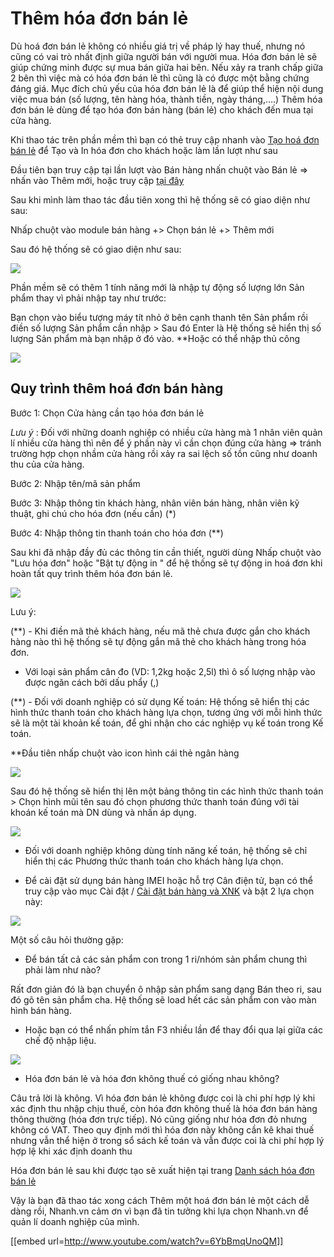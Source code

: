 # Thêm hóa đơn bán lẻ

Dù hoá đơn bán lẻ không có nhiều giá trị về pháp lý hay thuế, nhưng nó cũng có vai trò nhất định giữa người bán với người mua. Hóa đơn bán lẻ sẽ giúp chứng minh được sự mua bán giữa hai bên. Nếu xảy ra tranh chấp giữa 2 bên thì việc mà có hóa đơn bán lẻ thì cũng là có được một bằng chứng đáng giá. Mục đích chủ yếu của hóa đơn bán lẻ là để giúp thể hiện nội dung việc mua bán (số lượng, tên hàng hóa, thành tiền, ngày tháng,….)
Thêm hóa đơn bán lẻ dùng để tạo hóa đơn bán hàng (bán lẻ) cho khách đến mua tại cửa hàng.

Khi thao tác trên phần mềm thì bạn có thẻ truy cập nhanh vào [Tạo hoá đơn bán lẻ](https://nhanh.vn/pos/bill/add) để Tạo và In hóa đơn cho khách hoặc làm lần lượt như sau

Đầu tiên bạn truy cập tại lần lượt vào Bán hàng nhấn chuột vào Bán lẻ => nhấn vào Thêm mới, hoặc truy cập [tại đây](https://nhanh.vn/pos/bill/add)

Sau khi mình làm thao tác đầu tiên xong thì hệ thống sẽ có giao diện như sau:

Nhấp chuột vào module bán hàng +> Chọn bán lẻ +> Thêm mới 

Sau đó hệ thống sẽ có giao diện như sau:


![](https://raw.githubusercontent.com/nhanhapi/manual/master/docs/ban-hang/img/them-hoa-don-ban-le.jpg)


Phần mềm sẽ có thêm 1 tính năng mới là nhập tự động số lượng lớn Sản phẩm thay vì phải nhập tay như trước:

Bạn chọn vào biểu tượng máy tít nhỏ ở bên cạnh thanh tên Sản phẩm rồi điền số lượng Sản phẩm cần nhập > Sau đó Enter là Hệ thống sẽ hiển thị số lượng Sản phẩm mà bạn nhập ở đó vào. **Hoặc có thể nhập thủ công

![](https://raw.githubusercontent.com/hieunguyenduc-nhanh/manual/master/docs/ban-hang/img/hdsd-them-hoa-don-ban-le.jpg)


## Quy trình thêm hoá đơn bán hàng

Bước 1: Chọn Cửa hàng cần tạo hóa đơn bán lẻ

*Lưu ý* : Đối với những doanh nghiệp có nhiều cửa hàng mà 1 nhân viên quản lí nhiều cửa hàng thì nên để ý phần này vì cần chọn đúng cửa hàng => tránh trường hợp chọn nhầm cửa hàng rồi xảy ra sai lệch số tồn cũng như doanh thu của cửa hàng.

Bước 2: Nhập tên/mã sản phẩm

Bước 3: Nhập thông tin khách hàng, nhân viên bán hàng, nhân viên kỹ thuật, ghi chú cho hóa đơn (nếu cần) (*)

Bước 4: Nhập thông tin thanh toán cho hóa đơn (**)

Sau khi đã nhập đầy đủ các thông tin cần thiết, người dùng Nhấp chuột vào "Lưu hóa đơn" hoặc "Bật tự động in " để hệ thống sẽ tự động in hoá đơn khi hoàn tất quy trình thêm hóa đơn bán lẻ.


![](https://raw.githubusercontent.com/hieunguyenduc-nhanh/manual/master/docs/ban-hang/img/hdsd-them-hoa-don-ban-le1.jpg)


Lưu ý:

(**) - Khi điền mã thẻ khách hàng, nếu mã thẻ chưa được gắn cho khách hàng nào thì hệ thống sẽ tự động gắn mã thẻ cho khách hàng trong hóa đơn.

- Với loại sản phẩm cân đo (VD: 1,2kg hoặc 2,5l) thì ô số lượng nhập vào được ngăn cách bởi dấu phẩy (,)

(**) - Đối với doanh nghiệp có sử dụng Kế toán: Hệ thống sẽ hiển thị các hình thức thanh toán cho khách hàng lựa chọn, tương ứng với mỗi hình thức sẽ là một tài khoản kế toán, để ghi nhận cho các nghiệp vụ kế toán trong Kế toán.

**Đầu tiên nhấp chuột vào icon hình cái thẻ ngân hàng 


![](https://raw.githubusercontent.com/hieunguyenduc-nhanh/manual/master/docs/ban-hang/img/hdsd-thanh-toan.jpg)


Sau đó hệ thống sẽ hiển thị lên một bảng thông tin các hình thức thanh toán > Chọn hình mũi tên sau đó chọn phương thức thanh toán đúng với tài khoán kế toán mà DN dùng và nhấn áp dụng.

![](https://raw.githubusercontent.com/hieunguyenduc-nhanh/manual/master/docs/ban-hang/img/hdsd-thanh-toan1.jpg)


- Đối với doanh nghiệp không dùng tính năng kế toán, hệ thống sẽ chỉ hiển thị các Phương thức thanh toán cho khách hàng lựa chọn.

- Để cài đặt sử dụng bán hàng IMEI hoặc hỗ trợ Cân điện tử, bạn có thể truy cập vào mục Cài đặt / [Cài đặt bán hàng và XNK](https://new.nhanh.vn/setting/store/sale) và bật 2 lựa chọn này:


![](https://raw.githubusercontent.com/nhanhapi/manual/master/docs/ban-hang/img/cai-dat-ban-hang-va-xnk.png)


Một số câu hỏi thường gặp:

- Để bán tất cả các sản phẩm con trong 1 ri/nhóm sản phẩm chung thì phải làm như nào?

Rất đơn giản đó là bạn chuyển ô nhập sản phẩm sang dạng Bán theo ri, sau đó gõ tên sản phẩm cha. Hệ thống sẽ load hết các sản phẩm con vào màn hình bán hàng.

- Hoặc bạn có thể nhấn phím tắn F3 nhiều lần để thay đổi qua lại giữa các chế độ nhập liệu.


![](https://raw.githubusercontent.com/hieunguyenduc-nhanh/manual/master/docs/ban-hang/img/hdsd-thanh-toan2.jpg)


- Hóa đơn bán lẻ và hóa đơn không thuế có giống nhau không?

Câu trả lời là không. Vì hóa đơn bán lẻ không được coi là chi phí hợp lý khi xác định thu nhập chịu thuế, còn hóa đơn không thuế là hóa đơn bán hàng thông thường (hóa đơn trực tiếp). Nó cũng giống như hóa đơn đỏ nhưng không có VAT. Theo quy định mới thì hóa đơn này không cần kê khai thuế nhưng vẫn thể hiện ở trong sổ sách kế toán và vẫn được coi là chi phí hợp lý hợp lệ khi xác định doanh thu

Hóa đơn bán lẻ sau khi được tạo sẽ xuất hiện tại trang [Danh sách hóa đơn bán lẻ](https://nhanh.vn/pos/bill/index)

Vậy là bạn đã thao tác xong cách Thêm một hoá đơn bán lẻ một cách dễ dàng rồi, Nhanh.vn cảm ơn vì bạn đã tin tưởng khi lựa chọn Nhanh.vn để quản lí doanh nghiệp của mình.



[[embed url=http://www.youtube.com/watch?v=6YbBmqUnoQM]]
